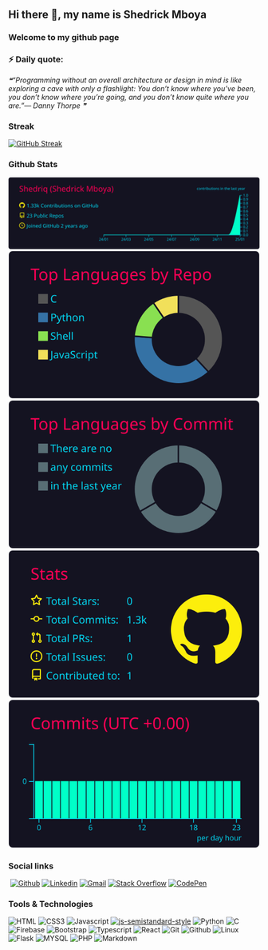 ## Hi there 👋, my name is Shedrick Mboya 


### Welcome to my github page
<!--[Welcome to my github page ](images/github%20profile.gif)-->




### ⚡ Daily quote: 
<!--STARTS_HERE_QUOTE_README-->
<i>❝“Programming without an overall architecture or design in mind is like exploring a cave with only a flashlight: You don’t know where you’ve been, you don’t know where you’re going, and you don’t know quite where you are.”— Danny Thorpe   ❞</i>
<!--ENDS_HERE_QUOTE_README-->



### Streak

[![GitHub Streak](https://github-readme-streak-stats.herokuapp.com?user=Shedriq&theme=monokai&hide_border=true)](https://git.io/streak-stats)

### Github Stats

[![](https://raw.githubusercontent.com/Shedriq/About_Me/master/profile-summary-card-output/2077/0-profile-details.svg)](https://github.com/vn7n24fzkq/github-profile-summary-cards)
[![](https://raw.githubusercontent.com/Shedriq/About_Me/master/profile-summary-card-output/2077/1-repos-per-language.svg)](https://github.com/vn7n24fzkq/github-profile-summary-cards) [![](https://raw.githubusercontent.com/Shedriq/About_Me/master/profile-summary-card-output/2077/2-most-commit-language.svg)](https://github.com/vn7n24fzkq/github-profile-summary-cards)
[![](https://raw.githubusercontent.com/Shedriq/About_Me/master/profile-summary-card-output/2077/3-stats.svg)](https://github.com/vn7n24fzkq/github-profile-summary-cards) [![](https://raw.githubusercontent.com/Shedriq/About_Me/master/profile-summary-card-output/2077/4-productive-time.svg)](https://github.com/vn7n24fzkq/github-profile-summary-cards)



### Social links
​
[![Github](https://img.shields.io/badge/Github-000000?&style=for-the-badge&logo=github&logoColor=white)](https://github.com/Shedriq)
[![Linkedin](https://img.shields.io/badge/linkedin-%230077B5.svg?&style=for-the-badge&logo=linkedin&logoColor=white)](www.linkedin.com/in/shedrick-mboya-b2174920a/)
[![Gmail](https://img.shields.io/badge/gmail-D14836?&style=for-the-badge&logo=gmail&logoColor=white)](jerrydwain4@gmail.com)
[![Stack Overflow](https://img.shields.io/badge/-Stackoverflow-FE7A16?style=for-the-badge&logo=stack-overflow&logoColor=white)](https://stackoverflow.com/users/19368072/shedrick-omondi)
[![CodePen](https://img.shields.io/badge/Codepen-000000?style=for-the-badge&logo=codepen&logoColor=white)](https://codepen.io/shedriq)
<!--[![Dev.to blog](https://img.shields.io/badge/dev.to-0A0A0A?style=for-the-badge&logo=dev.to&logoColor=white)](https://dev.to/Pericles001/)-->



### Tools & Technologies
![HTML](https://img.shields.io/badge/HTML5-%23E34F26.svg?&style=for-the-badge&logo=HTML5&logoColor=white)
![CSS3](https://img.shields.io/badge/CSS3-%231572B6.svg?&style=for-the-badge&logo=CSS3)
![Javascript](https://img.shields.io/badge/Javascript-%23323330.svg?&style=for-the-badge&logo=javascript) 
[![js-semistandard-style](https://img.shields.io/badge/code%20style-semistandard-brightgreen.svg)](https://github.com/standard/semistandard)
![Python](https://img.shields.io/badge/Python-%2314354C.svg?&style=for-the-badge&logo=Python&logoColor=white)
![C](https://img.shields.io/badge/C-000000?&style=for-the-badge&logo=C)
![Firebase](https://img.shields.io/badge/firebase-%23039BE5.svg?style=for-the-badge&logo=firebase)
![Bootstrap](https://img.shields.io/badge/Bootstrap-%23563D7C.svg?&style=for-the-badge&logo=Bootstrap&logoColor=white)
![Typescript](https://img.shields.io/badge/Typescript-000000?&style=for-the-badge&logo=Typescript)
![React](https://img.shields.io/badge/React-20232A?&style=for-the-badge&logo=React)
![Git](https://img.shields.io/badge/Git-%23F05033.svg?&style=for-the-badge&logo=Git&logoColor=white)
![Github](https://img.shields.io/badge/Github-%23121011.svg?&style=for-the-badge&logo=Github)
![Linux](https://img.shields.io/badge/Linux-FCC624?&style=for-the-badge&logo=Linux&logoColor=black)
![Flask](https://img.shields.io/badge/Flask-%23000.svg?&style=for-the-badge&logo=Flask)
![MYSQL](https://img.shields.io/badge/MYSQL-%2300f.svg?&style=for-the-badge&logo=MYSQL&logoColor=white)
![PHP](https://img.shields.io/badge/PHP-%23777BB4.svg?&style=for-the-badge&logo=PHP&logoColor=white)
![Markdown](https://img.shields.io/badge/markdown-%23000000.svg?style=for-the-badge&logo=markdown&logoColor=white)
